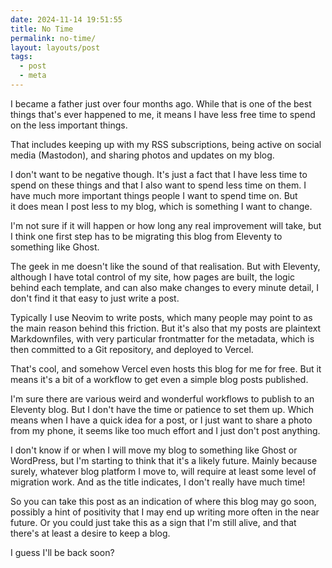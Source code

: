 ```yaml
---
date: 2024-11-14 19:51:55
title: No Time
permalink: no-time/
layout: layouts/post
tags:
  - post
  - meta
---
```


I became a father just over four months ago. While that is one of the best things that's ever happened to me, it means I have less free time to spend on the less important things.

That includes keeping up with my RSS subscriptions, being active on social media (Mastodon), and sharing photos and updates on my blog.

I don't want to be negative though. It's just a fact that I have less time to spend on these things and that I also want to spend less time on them. I have much more important things people I want to spend time on.
But it does mean I post less to my blog, which is something I want to change.

I'm not sure if it will happen or how long any real improvement will take, but I think one first step has to be migrating this blog from Eleventy to something like Ghost.

The geek in me doesn't like the sound of that realisation. But with Eleventy, although I have total control of my site, how pages are built, the logic behind each template, and can also make changes to every minute detail, I don't find it that easy to just write a post.

Typically I use Neovim to write posts, which many people may point to as the main reason behind this friction. But it's also that my posts are plaintext Markdownfiles, with very particular frontmatter for the metadata, which is then committed to a Git repository, and deployed to Vercel.

That's cool, and somehow Vercel even hosts this blog for me for free. But it means it's a bit of a workflow to get even a simple blog posts published.

I'm sure there are various weird and wonderful workflows to publish to an Eleventy blog. But I don't have the time or patience to set them up. Which means when I have a quick idea for a post, or I just want to share a photo from my phone, it seems like too much effort and I just don't post anything.

I don't know if or when I will move my blog to something like Ghost or WordPress, but I'm starting to think that it's a likely future. Mainly because surely, whatever blog platform I move to, will require at least some level of migration work. And as the title indicates, I don't really have much time!

So you can take this post as an indication of where this blog may go soon, possibly a hint of positivity that I may end up writing more often in the near future. Or you could just take this as a sign that I'm still alive, and that there's at least a desire to keep a blog.

I guess I'll be back soon?

